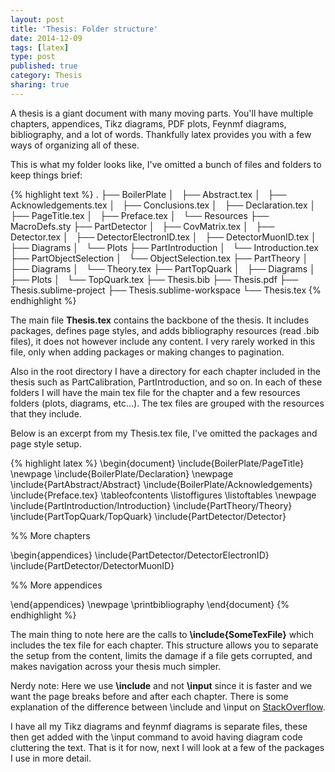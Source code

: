 ```yaml
---
layout: post
title: 'Thesis: Folder structure'
date: 2014-12-09
tags: [latex]
type: post
published: true
category: Thesis
sharing: true
---
```


A thesis is a giant document with many moving parts. You'll have multiple chapters, appendices, Tikz diagrams, PDF plots, Feynmf diagrams, bibliography, and a lot of words. Thankfully latex provides you with a few ways of organizing all of these.

This is what my folder looks like, I've omitted a bunch of files and folders to keep things brief:

{% highlight text %}
  .
  ├── BoilerPlate
  │   ├── Abstract.tex
  │   ├── Acknowledgements.tex
  │   ├── Conclusions.tex
  │   ├── Declaration.tex
  │   ├── PageTitle.tex
  │   ├── Preface.tex
  │   └── Resources
  ├── MacroDefs.sty
  ├── PartDetector
  │   ├── CovMatrix.tex
  │   ├── Detector.tex
  │   ├── DetectorElectronID.tex
  │   ├── DetectorMuonID.tex
  │   ├── Diagrams
  │   └── Plots
  ├── PartIntroduction
  │   └── Introduction.tex
  ├── PartObjectSelection
  │   └── ObjectSelection.tex
  ├── PartTheory
  │   ├── Diagrams
  │   └── Theory.tex
  ├── PartTopQuark
  │   ├── Diagrams
  │   ├── Plots
  │   └── TopQuark.tex
  ├── Thesis.bib
  ├── Thesis.pdf
  ├── Thesis.sublime-project
  ├── Thesis.sublime-workspace
  └── Thesis.tex
{% endhighlight %}

The main file **Thesis.tex** contains the backbone of the thesis. It includes packages, defines page styles, and adds bibliography resources (read .bib files), it does not however include any content. I very rarely worked in this file, only when adding packages or making changes to pagination.

Also in the root directory I have a directory for each chapter included in the thesis such as PartCalibration, PartIntroduction, and so on. In each of these folders I will have the main tex file for the chapter and a few resources folders (plots, diagrams, etc...). The tex files are grouped with the resources that they include.

Below is an excerpt from my Thesis.tex file, I've omitted the packages and page style setup.

{% highlight latex %}
\begin{document}
\include{BoilerPlate/PageTitle}
\newpage
\include{BoilerPlate/Declaration}
\newpage
\include{PartAbstract/Abstract}
\include{BoilerPlate/Acknowledgements}
\include{Preface.tex}
\tableofcontents
\listoffigures
\listoftables
\newpage
\include{PartIntroduction/Introduction}
\include{PartTheory/Theory}
\include{PartTopQuark/TopQuark}
\include{PartDetector/Detector}

%% More chapters

\begin{appendices}
\include{PartDetector/DetectorElectronID}
\include{PartDetector/DetectorMuonID}

%% More appendices

\end{appendices}
\newpage
\printbibliography
\end{document}
{% endhighlight %}

The main thing to note here are the calls to **\include{SomeTexFile}** which includes the tex file for each chapter. This structure allows you to separate the setup from the content, limits the damage if a file gets corrupted, and makes navigation across your thesis much simpler.

Nerdy note: Here we use **\include** and not **\input** since it is faster and we want the page breaks before and after each chapter. There is some explanation of the difference between \include and \input on [StackOverflow](http://tex.stackexchange.com/questions/246/when-should-i-use-input-vs-include).

I have all my Tikz diagrams and feynmf diagrams is separate files, these then get added with the \input command to avoid having diagram code cluttering the text.
That is it for now, next I will look at a few of the packages I use in more detail.



